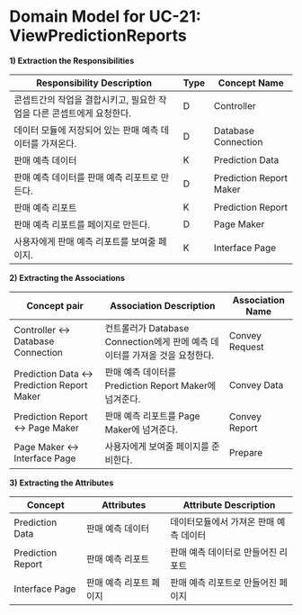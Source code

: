 # Domain Model for UC-21: ViewPredictionReports

**1) Extraction the Responsibilities**

| Responsibility Description                                   | Type | Concept Name |
| ------------------------------------------------------------ | ---- | ------------ |
| 콘셉트간의 작업을 결합시키고, 필요한 작업을 다른 콘셉트에게 요청한다. | D | Controller   |
| 데이터 모듈에 저장되어 있는 판매 예측 데이터를 가져온다. | D | Database Connection |
| 판매 예측 데이터 | K | Prediction Data |
| 판매 예측 데이터를 판매 예측 리포트로 만든다. | D | Prediction Report Maker |
| 판매 예측 리포트 | K | Prediction Report |
| 판매 예측 리포트를 페이지로 만든다. | D | Page Maker              |
| 사용자에게 판매 예측 리포트를 보여줄 페이지. | K | Interface Page          |

**2) Extracting the Associations**

| Concept pair | Association Description | Association Name |
| --------- | ----------------------- | ---------------- |
| Controller <-> Database Connection | 컨트롤러가 Database Connection에게 판메 예측 데이터를 가져올 것을 요청한다. | Convey Request |
| Prediction Data <-> Prediction Report Maker | 판매 예측 데이터를 Prediction Report Maker에 넘겨준다. | Convey Data |
| Prediction Report <-> Page Maker | 판매 예측 리포트를 Page Maker에 넘겨준다. | Convey Report |
| Page Maker <-> Interface Page | 사용자에게 보여줄 페이지를 준비한다. | Prepare |

**3) Extracting the Attributes**

| Concept           | Attributes              | Attribute Description                  |
| ----------------- | ----------------------- | -------------------------------------- |
| Prediction Data   | 판매 예측 데이터        | 데이터모듈에서 가져온 판매 예측 데이터 |
| Prediction Report | 판매 예측 리포트        | 판매 예측 데이터로 만들어진 리포트     |
| Interface Page    | 판매 예측 리포트 페이지 | 판매 예측 리포트로 만들어진 페이지     |
